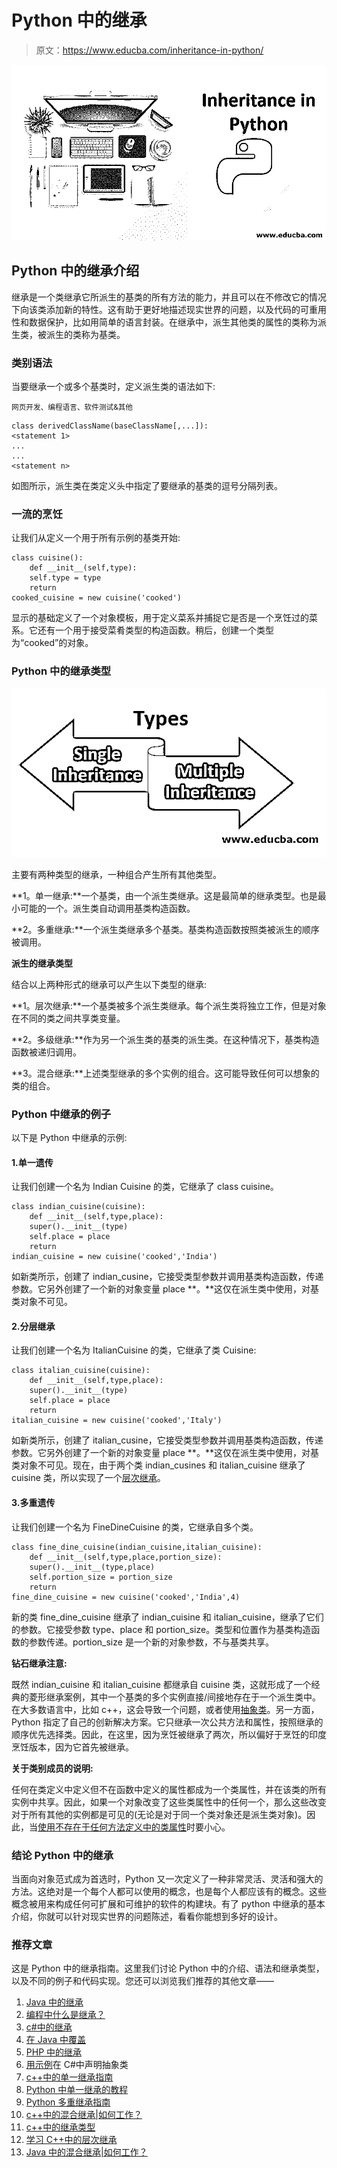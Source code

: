 # Python 中的继承

> 原文：<https://www.educba.com/inheritance-in-python/>

![Inheritance in Python](img/e0d21af25a20b1cb1f6132c43f4ded21.png)



## Python 中的继承介绍

继承是一个类继承它所派生的基类的所有方法的能力，并且可以在不修改它的情况下向该类添加新的特性。这有助于更好地描述现实世界的问题，以及代码的可重用性和数据保护，比如用简单的语言封装。在继承中，派生其他类的属性的类称为派生类，被派生的类称为基类。

### 类别语法

当要继承一个或多个基类时，定义派生类的语法如下:

<small>网页开发、编程语言、软件测试&其他</small>

```
class derivedClassName(baseClassName[,...]):
<statement 1>
...
...
<statement n>
```

如图所示，派生类在类定义头中指定了要继承的基类的逗号分隔列表。

### 一流的烹饪

让我们从定义一个用于所有示例的基类开始:

```
class cuisine():
    def __init__(self,type):
    self.type = type
    return
cooked_cuisine = new cuisine('cooked')
```

显示的基础定义了一个对象模板，用于定义菜系并捕捉它是否是一个烹饪过的菜系。它还有一个用于接受菜肴类型的构造函数。稍后，创建一个类型为“cooked”的对象。

### Python 中的继承类型

![Types of Inheritance in Python](img/0481051e7517d9b4f46696593e827648.png)



主要有两种类型的继承，一种组合产生所有其他类型。

**1。单一继承:**一个基类，由一个派生类继承。这是最简单的继承类型。也是最小可能的一个。派生类自动调用基类构造函数。

**2。多重继承:**一个派生类继承多个基类。基类构造函数按照类被派生的顺序被调用。

**派生的继承类型**

结合以上两种形式的继承可以产生以下类型的继承:

**1。层次继承:**一个基类被多个派生类继承。每个派生类将独立工作，但是对象在不同的类之间共享类变量。

**2。多级继承:**作为另一个派生类的基类的派生类。在这种情况下，基类构造函数被递归调用。

**3。混合继承:**上述类型继承的多个实例的组合。这可能导致任何可以想象的类的组合。

### Python 中继承的例子

以下是 Python 中继承的示例:

#### 1.单一遗传

让我们创建一个名为 Indian Cuisine 的类，它继承了 class cuisine。

```
class indian_cuisine(cuisine):
    def __init__(self,type,place):
    super().__init__(type)
    self.place = place
    return
indian_cuisine = new cuisine('cooked','India')
```

如新类所示，创建了 indian_cusine，它接受类型参数并调用基类构造函数，传递参数。它另外创建了一个新的对象变量 place **。**这仅在派生类中使用，对基类对象不可见。

#### 2.分层继承

让我们创建一个名为 ItalianCuisine 的类，它继承了类 Cuisine:

```
class italian_cuisine(cuisine):
    def __init__(self,type,place):
    super().__init__(type)
    self.place = place
    return
italian_cuisine = new cuisine('cooked','Italy')
```

如新类所示，创建了 italian_cusine，它接受类型参数并调用基类构造函数，传递参数。它另外创建了一个新的对象变量 place **。**这仅在派生类中使用，对基类对象不可见。现在，由于两个类 indian_cusines 和 italian_cuisine 继承了 cuisine 类，所以实现了一个[层次继承](https://www.educba.com/hierarchical-inheritance-in-java/)。

#### 3.多重遗传

让我们创建一个名为 FineDineCuisine 的类，它继承自多个类。

```
class fine_dine_cuisine(indian_cuisine,italian_cuisine):
    def __init__(self,type,place,portion_size):
    super().__init__(type,place)
    self.portion_size = portion_size
    return
fine_dine_cuisine = new cuisine('cooked','India',4)
```

新的类 fine_dine_cuisine 继承了 indian_cuisine 和 italian_cuisine，继承了它们的参数。它接受参数 type、place 和 portion_size。类型和位置作为基类构造函数的参数传递。portion_size 是一个新的对象参数，不与基类共享。

**钻石继承注意:**

既然 indian_cuisine 和 italian_cuisine 都继承自 cuisine 类，这就形成了一个经典的菱形继承案例，其中一个基类的多个实例直接/间接地存在于一个派生类中。在大多数语言中，比如 c++，这会导致一个问题，或者使用[抽象类](https://www.educba.com/abstract-classes-in-javascript/)。另一方面，Python 指定了自己的创新解决方案。它只继承一次公共方法和属性，按照继承的顺序优先选择类。因此，在这里，因为烹饪被继承了两次，所以偏好于烹饪的印度烹饪版本，因为它首先被继承。

**关于类别成员的说明:**

任何在类定义中定义但不在函数中定义的属性都成为一个类属性，并在该类的所有实例中共享。因此，如果一个对象改变了这些类属性中的任何一个，那么这些改变对于所有其他的实例都是可见的(无论是对于同一个类对象还是派生类对象)。因此，当[使用不存在于任何方法定义中的类属性](https://www.educba.com/python-class-attributes/)时要小心。

### 结论 Python 中的继承

当面向对象范式成为首选时，Python 又一次定义了一种非常灵活、灵活和强大的方法。这绝对是一个每个人都可以使用的概念，也是每个人都应该有的概念。这些概念被用来构成任何可扩展和可维护的软件的构建块。有了 python 中继承的基本介绍，你就可以针对现实世界的问题陈述，看看你能想到多好的设计。

### 推荐文章

这是 Python 中的继承指南。这里我们讨论 Python 中的介绍、语法和继承类型，以及不同的例子和代码实现。您还可以浏览我们推荐的其他文章——

1.  [Java 中的继承](https://www.educba.com/inheritance-in-java/)
2.  [编程中什么是继承？](https://www.educba.com/what-is-inheritance-in-programming/)
3.  [c#中的继承](https://www.educba.com/inheritance-in-csharp/)
4.  [在 Java 中覆盖](https://www.educba.com/overriding-in-java/)
5.  [PHP 中的继承](https://www.educba.com/inheritance-in-php/)
6.  [用示例](https://www.educba.com/abstract-class-in-c-sharp/)在 C#中声明抽象类
7.  [c++中的单一继承指南](https://www.educba.com/single-inheritance-in-c-plus-plus/)
8.  [Python 中单一继承的教程](https://www.educba.com/single-inheritance-in-python/)
9.  [Python 多重继承指南](https://www.educba.com/multiple-inheritance-in-python/)
10.  [c++中的混合继承|如何工作？](https://www.educba.com/hybrid-inheritance-in-c-plus-plus/)
11.  [c++中的继承类型](https://www.educba.com/types-of-inheritance-in-c-plus-plus/)
12.  [学习 C++中的层次继承](https://www.educba.com/hierarchical-inheritance-in-c-plus-plus/)
13.  [Java 中的混合继承|如何工作？](https://www.educba.com/hybrid-inheritance-in-java/)





